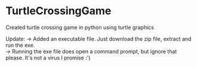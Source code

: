 # TurtleCrossingGame
Created turtle crossing game in python using turtle graphics

Update:
  -> Added an executable file. Just download the zip file, extract and run the exe.  
  -> Running the exe file does open a command prompt, but ignore that please. It's not a virus I promise :')
